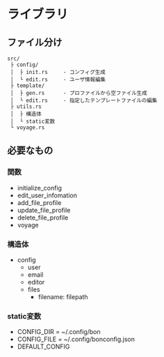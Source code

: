 # ライブラリ

## ファイル分け

```
src/
 ├ config/
 │  ├ init.rs     - コンフィグ生成
 │  └ edit.rs     - ユーザ情報編集
 ├ template/
 │  ├ gen.rs      - プロファイルから空ファイル生成
 │  └ edit.rs     - 指定したテンプレートファイルの編集
 ├ utils.rs
 │  ├ 構造体
 │  └ static変数
 └ voyage.rs
```

## 必要なもの

### 関数

- initialize_config
- edit_user_infomation
- add_file_profile
- update_file_profile
- delete_file_profile
- voyage

### 構造体

- config
  - user
  - email
  - editor
  - files
    - filename: filepath

### static変数

- CONFIG_DIR = ~/.config/bon
- CONFIG_FILE = ~/.config/bonconfig.json
- DEFAULT_CONFIG
